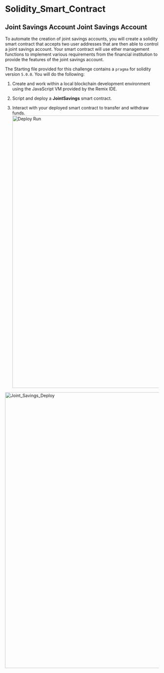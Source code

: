 # Solidity_Smart_Contract
Joint Savings Account 
Joint Savings Account
---------------------

To automate the creation of joint savings accounts, you will create a solidity smart contract that accepts two user addresses that are then able to control a joint savings account. Your smart contract will use ether management functions to implement various requirements from the financial institution to provide the features of the joint savings account.

The Starting file provided for this challenge contains a `pragma` for solidity version `5.0.0`.
You will do the following:

1. Create and work within a local blockchain development environment using the JavaScript VM provided by the Remix IDE.

2. Script and deploy a **JointSavings** smart contract.

3. Interact with your deployed smart contract to transfer and withdraw funds.<img width="892" alt="Deploy Run" src="https://user-images.githubusercontent.com/101664921/188034005-0b28adfb-4685-4543-9841-0eb050bb57c2.png">
<img width="903" alt="Joint_Savings_Deploy" src="https://user-images.githubusercontent.com/101664921/188034024-f04f2fe7-1948-47c2-9ea3-f9763a91af71.png">
